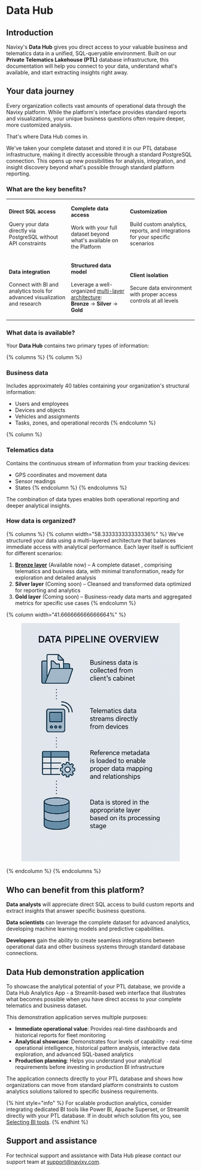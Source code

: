 # Data Hub

## Introduction

Navixy's **Data Hub** gives you direct access to your valuable business and telematics data in a unified, SQL-queryable environment. Built on our **Private Telematics Lakehouse (PTL)** database infrastructure, this documentation will help you connect to your data, understand what's available, and start extracting insights right away.

## Your data journey

Every organization collects vast amounts of operational data through the Navixy platform. While the platform's interface provides standard reports and visualizations, your unique business questions often require deeper, more customized analysis.

That's where Data Hub comes in.

We've taken your complete dataset and stored it in our PTL database infrastructure, making it directly accessible through a standard PostgreSQL connection. This opens up new possibilities for analysis, integration, and insight discovery beyond what's possible through standard platform reporting.

### What are the key benefits?

|                                                                                                                             |                                                                                                                                                                                                                                   |                                                                                                                            |
| --------------------------------------------------------------------------------------------------------------------------- | --------------------------------------------------------------------------------------------------------------------------------------------------------------------------------------------------------------------------------- | -------------------------------------------------------------------------------------------------------------------------- |
| <p><strong>Direct SQL access</strong><br><br>Query your data directly via PostgreSQL without API constraints</p>            | <p><strong>Complete data access</strong><br><br>Work with your full dataset beyond what's available on the Platform</p>                                                                                                           | <p><strong>Customization</strong><br><br>Build custom analytics, reports, and integrations for your specific scenarios</p> |
| <p><strong>Data integration</strong><br><br>Connect with BI and analytics tools for advanced visualization and research</p> | <p><strong>Structured data model</strong><br><br>Leverage a well-organized <a href="./#how-your-data-is-organized">multi-layer architecture</a>:<br><strong>Bronze</strong> → <strong>Silver</strong> → <strong>Gold</strong></p> | <p><strong>Client isolation</strong><br><br>Secure data environment with proper access controls at all levels</p>          |

### What data is available?

Your **Data Hub** contains two primary types of information:

{% columns %}
{% column %}
### **Business data**

Includes approximately 40 tables containing your organization's structural information:

* Users and employees
* Devices and objects
* Vehicles and assignments
* Tasks, zones, and operational records
{% endcolumn %}

{% column %}
### **Telematics data**

Contains the continuous stream of information from your tracking devices:

* GPS coordinates and movement data
* Sensor readings
* States
{% endcolumn %}
{% endcolumns %}

The combination of data types enables both operational reporting and deeper analytical insights.

### How data is organized?

{% columns %}
{% column width="58.333333333333336%" %}
We've structured your data using a multi-layered architecture that balances immediate access with analytical performance. Each layer itself is sufficient for different scenarios:

1. [**Bronze layer**](data-hub/schema-overview/bronze-layer.md) (Available now) – A complete dataset , comprising telematics and business data, with minimal transformation, ready for exploration and detailed analysis
2. **Silver layer** (Coming soon) – Cleansed and transformed data optimized for reporting and analytics
3. **Gold layer** (Coming soon) – Business-ready data marts and aggregated metrics for specific use cases
{% endcolumn %}

{% column width="41.666666666666664%" %}
<figure><img src=".gitbook/assets/image.png" alt="Data pipeline overview Your data flows through a comprehensive pipeline before reaching the warehouse: Business data is collected from client’s cabinet Telematics data streams directly from devices Reference metadata is loaded to enable proper data mapping and relationships Data is stored in the appropriate layer based on its processing stage"><figcaption></figcaption></figure>
{% endcolumn %}
{% endcolumns %}

## Who can benefit from this platform?

**Data analysts** will appreciate direct SQL access to build custom reports and extract insights that answer specific business questions.

**Data scientists** can leverage the complete dataset for advanced analytics, developing machine learning models and predictive capabilities.

**Developers** gain the ability to create seamless integrations between operational data and other business systems through standard database connections.

## Data Hub demonstration application

To showcase the analytical potential of your PTL database, we provide a Data Hub Analytics App - a Streamlit-based web interface that illustrates what becomes possible when you have direct access to your complete telematics and business dataset.

This demonstration application serves multiple purposes:

* **Immediate operational value**: Provides real-time dashboards and historical reports for fleet monitoring
* **Analytical showcase**: Demonstrates four levels of capability - real-time operational intelligence, historical pattern analysis, interactive data exploration, and advanced SQL-based analytics
* **Production planning**: Helps you understand your analytical requirements before investing in production BI infrastructure

The application connects directly to your PTL database and shows how organizations can move from standard platform constraints to custom analytics solutions tailored to specific business requirements.

{% hint style="info" %}
For scalable production analytics, consider integrating dedicated BI tools like Power BI, Apache Superset, or Streamlit directly with your PTL database. If in doubt which solution fits you, see [Selecting BI tools](data-hub/connection-setup/selecting-bi-tools/).
{% endhint %}

## Support and assistance

For technical support and assistance with Data Hub please contact our support team at [support@navixy.com](mailto:support@navixy.com).
